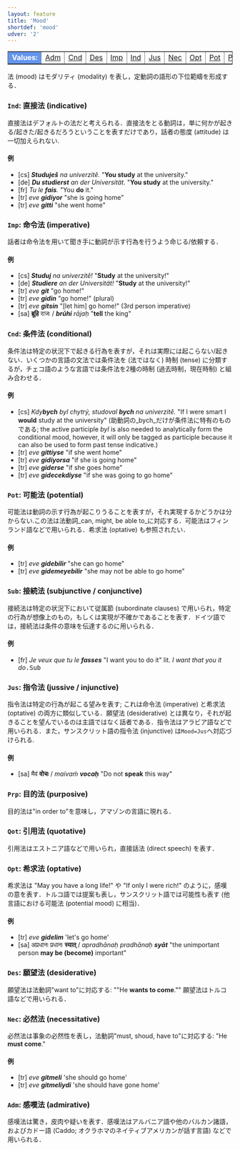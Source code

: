 ```yaml
---
layout: feature
title: 'Mood'
shortdef: 'mood'
udver: '2'
---
```


<table class="typeindex" border="1">
<tr>
  <td style="background-color:cornflowerblue;color:white"><strong>Values:</strong> </td>
  <td><a href="#Adm">Adm</a></td>
  <td><a href="#Cnd">Cnd</a></td>
  <td><a href="#Des">Des</a></td>
  <td><a href="#Imp">Imp</a></td>
  <td><a href="#Ind">Ind</a></td>
  <td><a href="#Jus">Jus</a></td>
  <td><a href="#Nec">Nec</a></td>
  <td><a href="#Opt">Opt</a></td>
  <td><a href="#Pot">Pot</a></td>
  <td><a href="#Prp">Prp</a></td>
  <td><a href="#Qot">Qot</a></td>
  <td><a href="#Sub">Sub</a></td>
</tr>
</table>

法 (mood) はモダリティ (modality) を表し，定動詞の語形の下位範疇を形成する．

### <a name="Ind">`Ind`</a>: 直接法 (indicative)

直接法はデフォルトの法だと考えられる．直接法をとる動詞は，単に何かが起きる/起きた/起きるだろうということを表すだけであり，話者の態度 (attitude) は一切加えられない.

#### 例

* [cs] _<b>Studuješ</b> na univerzitě._ "<b>You study</b> at the
  university."
* [de] _<b>Du studierst</b> an der Universität._ "<b>You study</b> at
  the university."
* [fr] _Tu le <b>fais</b>._ "You <b>do</b> it."
* [tr] *eve <b>gidiyor</b>* "she is going home"
* [tr] *eve <b>gitti</b>* "she went home"

### <a name="Imp">`Imp`</a>: 命令法 (imperative)

話者は命令法を用いて聞き手に動詞が示す行為を行うよう命じる/依頼する．

#### 例

* [cs] _<b>Studuj</b> na univerzitě!_ "<b>Study</b> at the university!"
* [de] _<b>Studiere</b> an der Universität!_ "<b>Study</b> at the university!"
* [tr] *eve <b>git</b>* "go home!"
* [tr] *eve <b>gidin</b>* "go home!" (plural)
* [tr] *eve <b>gitsin</b>* "[let him] go home!" (3rd person imperative)
* [sa] <b>ब्रूहि</b> राजः / _<b>brūhi</b> rājaḥ_ "<b>tell</b> the king"

### <a name="Cnd">`Cnd`</a>: 条件法 (conditional)

条件法は特定の状況下で起きる行為を表すが，それは実際には起こらない/起きない．いくつかの言語の文法では条件法を (法ではなく) 時制 (tense) に分類するが，チェコ語のような言語では条件法を2種の時制 (過去時制，現在時制) と組み合わせる．

#### 例

* [cs] <i>Kdy<b>bych</b> byl chytrý, studoval <b>bych</b> na
  univerzitě.</i> "If I were smart I <b>would</b> study at the
  university" (助動詞の_bych_だけが条件法に特有のものである; the active participle _byl_ is also needed to
  analytically form the conditional mood, however, it will only be
  tagged as participle because it can also be used to form past tense
  indicative.)
* [tr] *eve <b>gittiyse</b>* "if she went home"
* [tr] *eve <b>gidiyorsa</b>* "if she is going home"
* [tr] *eve <b>giderse</b>* "if she goes home"
* [tr] *eve <b>gidecekdiyse</b>* "if she was going to go home"

### <a name="Pot">`Pot`</a>: 可能法 (potential)

可能法は動詞の示す行為が起こりうることを表すが，それ実現するかどうかは分からない.この法は法動詞_can, might, be able to_に対応する．可能法はフィンランド語などで用いられる．希求法 (optative) も参照されたい．

#### 例

* [tr] *eve <b>gidebilir</b>* "she can go home"
* [tr] *eve <b>gidemeyebilir</b>* "she may not be able to go home"

### <a name="Sub">`Sub`</a>: 接続法 (subjunctive / conjunctive)

接続法は特定の状況下において従属節 (subordinate clauses) で用いられ，特定の行為が想像上のもの，もしくは実現が不確かであることを表す．ドイツ語では，接続法は条件の意味を伝達するのに用いられる．

#### 例

* [fr] <i>Je veux que tu le <b>fasses</b></i> "I want you to do it" lit. <i>I
  want that you it do</i><tt>.Sub</tt>

### <a name="Jus">`Jus`</a>: 指令法 (jussive / injunctive)

指令法は特定の行為が起こる望みを表す; これは命令法 (imperative) と希求法 (optative) の両方に類似している．願望法 (desiderative) とは異なり，それが起きることを望んでいるのは主語ではなく話者である．指令法はアラビア語などで用いられる．また，サンスクリット語の指令法 (injunctive) は`Mood=Jus`へ対応づけられる.

#### 例

* [sa] मैवं <b>वोचः</b> / <i>maivaṁ <b>vocaḥ</b></i> "Do not <b>speak</b> this way"

### <a name="Prp">`Prp`</a>: 目的法 (purposive)

目的法は"in order to"を意味し，アマゾンの言語に現れる．

### <a name="Qot">`Qot`</a>: 引用法 (quotative)

引用法はエストニア語などで用いられ，直接話法 (direct speech) を表す．

### <a name="Opt">`Opt`</a>: 希求法 (optative)

希求法は "May you have a long life!" や "If only I were rich!" のように，感嘆の意を表す．トルコ語では提案も表し，サンスクリット語では可能性も表す (他言語における可能法 (potential mood) に相当)．

#### 例

* [tr] *eve <b>gidelim</b>* 'let's go home'
* [sa] अप्रधानः प्रधानः <b>स्यात्</b> / _apradhānaḥ pradhānaḥ <b>syāt</b>_ "the unimportant person <b>may be (become)</b> important"

### <a name="Des">`Des`</a>: 願望法 (desiderative)

願望法は法動詞"want to"に対応する: ""He <b>wants to come</b>.""
願望法はトルコ語などで用いられる．

### <a name="Nec">`Nec`</a>: 必然法 (necessitative)

必然法は事象の必然性を表し，法動詞"must, shoud, have to"に対応する: "He <b>must</b><b> come</b>."

#### 例

* [tr] *eve <b>gitmeli</b>* 'she should go home'
* [tr] *eve <b>gitmeliydi</b>* 'she should have gone home'

### <a name="Adm">`Adm`</a>: 感嘆法 (admirative)

感嘆法は驚き，皮肉や疑いを表す．感嘆法はアルバニア語や他のバルカン諸語，およびカドー語 (Caddo; オクラホマのネイティブアメリカンが話す言語) などで用いられる．
